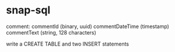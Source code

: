 # snap-sql

comment:
  commentId (binary, uuid)
  commentDateTime (timestamp)
  commentText (string, 128 characters)
  
write a CREATE TABLE and two INSERT statements  
